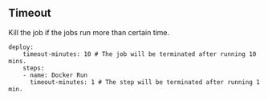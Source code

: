 ## Timeout
Kill the job if the jobs run more than certain time. 
```
deploy:
    timeout-minutes: 10 # The job will be terminated after running 10 mins.
    steps:
    - name: Docker Run
      timeout-minutes: 1 # The step will be terminated after running 1 min.
```